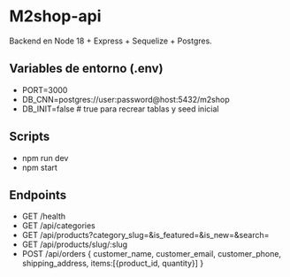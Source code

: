 # M2shop-api

Backend en Node 18 + Express + Sequelize + Postgres.

## Variables de entorno (.env)

- PORT=3000
- DB_CNN=postgres://user:password@host:5432/m2shop
- DB_INIT=false  # true para recrear tablas y seed inicial

## Scripts

- npm run dev
- npm start

## Endpoints

- GET /health
- GET /api/categories
- GET /api/products?category_slug=&is_featured=&is_new=&search=
- GET /api/products/slug/:slug
- POST /api/orders  { customer_name, customer_email, customer_phone, shipping_address, items:[{product_id, quantity}] }

